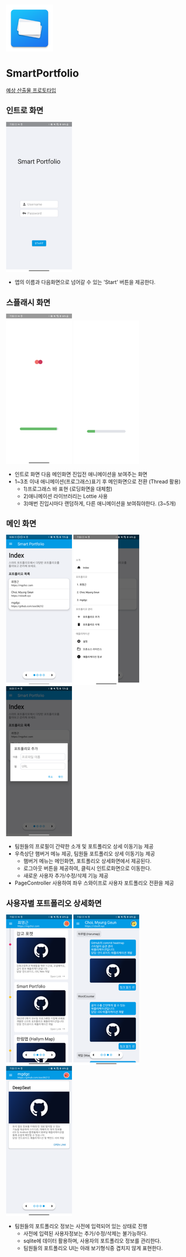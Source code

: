<img src="/screenshots/00.png" width="128px"/>

# SmartPortfolio

[예상 산출물 프로토타입](https://ovenapp.io/view/llTtDQBich8oWVQasgAksGQNBdnbzqJk/)

## 인트로 화면

<img src="/screenshots/01.png" width="180px"/>

- 앱의 이름과 다음화면으로 넘어갈 수 있는 'Start' 버튼을 제공한다.

## 스플래시 화면

<div>
<img src="/screenshots/02.png" width="180px"/>
<img src="/screenshots/03.gif" width="180px"/>
<div>

- 인트로 화면 다음 메인화면 진입전 애니메이션을 보여주는 화면
- 1\~3초 이내 애니메이션(프로그래스)표기 후 메인화면으로 전환 (Thread 활용)
  - 1)프로그래스 바 표현 (로딩화면을 대체함)
  - 2)애니메이션 라이브러리는 Lottie 사용
  - 3)매번 진입시마다 랜덤하게, 다른 애니메이션을 보여줘야한다. (3~5개)
  
## 메인 화면

<div>
<img src="/screenshots/04.png" width="180px"/>
<img src="/screenshots/05.png" width="180px"/>
<img src="/screenshots/06.png" width="180px"/>
<div>

- 팀원들의 프로필이 간략한 소개 및 포트폴리오 상세 이동기능 제공 
- 우측상단 햄버거 메뉴 제공, 팀원들 포트폴리오 상세 이동기능 제공
  - 햄버거 메뉴는 메인화면, 포트폴리오 상세화면에서 제공된다. 
  - 로그아웃 버튼을 제공하여, 클릭시 인트로화면으로 이동한다. 
  - 새로운 사용자 추가/수정/삭제 기능 제공
- PageController 사용하여 좌우 스와이프로 사용자 포트폴리오 전환을 제공

## 사용자별 포트폴리오 상세화면

<div>
<img src="/screenshots/07.png" width="180px"/>
<img src="/screenshots/08.png" width="180px"/>
<img src="/screenshots/09.png" width="180px"/>
<div>

- 팀원들의 포트폴리오 정보는 사전에 입력되어 있는 상태로 진행
  - 사전에 입력된 사용자정보는 추가/수정/삭제는 불가능하다.
  - sqlite에 데이터 활용하며, 사용자의 포트폴리오 정보를 관리한다.
  - 팀원들의 포트폴리오 UI는 아래 보기형식중 겹치지 않게 표현한다.
